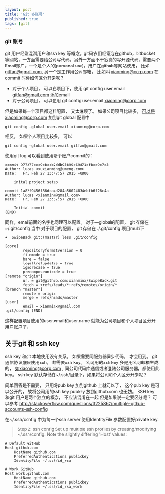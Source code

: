 ```yaml
---
layout: post
title: 'Git 多账号'
published: true
tags: [git]
---
```


### git 账号

git 用户经常混淆用户和ssh key 等概念。git码农们经常泡在github，bitbucket 等网站，一方面需要给公司写代码，另外一方面不干寂寞的写开源代码，需要两个Email账户。一个是个人的(personal use)，用户在github等网站使用， 比如 gitfan@gmail.com, 另一个是工作用公司邮箱， 比如叫 xiaoming@corp.com
在commit 时候如何区分开来呢？

- 对于个人项目， 可以在项目下，使用 git config user.email gitfan@gmail.com 添加email
- 对于公司项目， 可以使用 git config user.email xiaoming@corp.com

但是如果每一个项目都这样配置， 又太麻烦了。 如果公司项目比较多， 可以将xiaoming@corp.com 加到git global 配置中

```
git config —global user.email xiaoming@corp.com
```

相反， 如果个人项目比较多， 可以

```
git config —global user.email gitfan@gmail.com
```

使用git log 可以看到使用哪个账户commit的：

```
commit 977277ecc9ebccb2ddb93b99e69d71efbce9e7e3
Author: lucas <xuxianming@umeng.com>
Date:   Fri Feb 27 13:47:57 2015 +0800

    inital project setup

commit 1a82f9456f86dca4d284a56024834ebfb6f26c4a
Author: lucas <xianminx@gmail.com>
Date:   Fri Feb 27 13:37:57 2015 +0800

    Initial commit
(END)
```

同样，email前面的名字也同理可以配置。
对于—global的配置， git 存储在~/.git/config 当中
对于项目的配置， git 存储在 ./.git/config 项目multi下

```
➜  SwipeBack git:(master) less .git/config

[core]
        repositoryformatversion = 0
        filemode = true
        bare = false
        logallrefupdates = true
        ignorecase = true
        precomposeunicode = true
[remote "origin"]
        url = git@github.com:xianminx/SwipeBack.git
        fetch = +refs/heads/*:refs/remotes/origin/*
[branch "master"]
        remote = origin
        merge = refs/heads/master
[user]
        email = xianminx@gmail.com
.git/config (END)

```

这样配置项目使用的user.email和user.name 就能为公司项目和个人项目区分开用户账户了。

## 关于git 和 ssh key

ssh key 和git 本地使用没有关系。 如果需要同服务器同步代码， 才会用到。 git通信协议底层使用ssh， 故需要ssh key。
公司用的ssh key 多是用公司邮箱生成的， 如xiaoming@corp.com , 同公司代码库通信或者登陆公司服务器，都使用此key。
ssh key 默认存储在~/.ssh/目录下，如果将公司和个人区分开来呢？

简单回答是不需要， 只用将pub key 加到github 上就可以了， 这个pub key 是可以公开的， 故将公司用的ssh key pubkey 放到github.com 也无妨。
SSH key 和git 用户是两个独立的概念， 不应该混淆在一起
但是如果说一定要区分呢？
可以参考 http://stackoverflow.com/questions/3225862/multiple-github-accounts-ssh-config

在~/.ssh/config 中为每一个ssh server 使用IdentityFile 参数配置好private key.

> Step 2: ssh config
> Set up multiple ssh profiles by creating/modifying ~/.ssh/config. Note the slightly differing 'Host' values:

```
# Default GitHub
Host github.com
    HostName github.com
    PreferredAuthentications publickey
    IdentityFile ~/.ssh/id_rsa

# Work GitHub
Host work.github.com
    HostName github.com
    PreferredAuthentications publickey
    IdentityFile ~/.ssh/id_rsa_work
```
